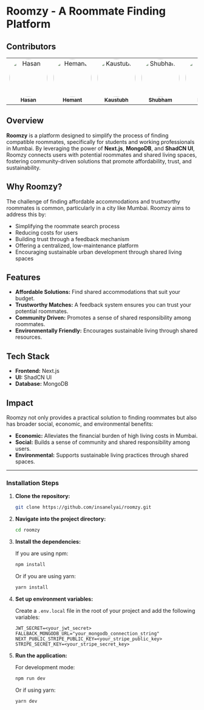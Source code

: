 # Roomzy - A Roommate Finding Platform

## Contributors

<table>
  <tr>
    <td align="center">
      <a href="https://github.com/insanelyai">
        <img src="https://github.com/insanelyai.png" alt="Hasan" style="width:100px; height:100px; border-radius:50%;"/><br>
        <sub><b>Hasan</b></sub>
      </a>
    </td>
    <td align="center">
      <a href="https://github.com/hemant-i7">
        <img src="https://github.com/hemant-i7.png" alt="Hemant" style="width:100px; height:100px; border-radius:50%;"/><br>
        <sub><b>Hemant</b></sub>
      </a>
    </td>
    <td align="center">
      <a href="https://github.com/kstubhieeee">
        <img src="https://github.com/kstubhieeee.png" alt="Kaustubh" style="width:100px; height:100px; border-radius:50%;"/><br>
        <sub><b>Kaustubh</b></sub>
      </a>
    </td>
    <td align="center">
      <a href="https://github.com/Shubham7204">
        <img src="https://github.com/Shubham7204.png" alt="Shubham" style="width:100px; height:100px; border-radius:50%;"/><br>
        <sub><b>Shubham</b></sub>
      </a>
    </td>
    <td align="center">
      <a href="https://github.com/Morviee">
        <img src="https://github.com/Morviee.png" alt="Morvi" style="width:100px; height:100px; border-radius:50%;"/><br>
        <sub><b>Morvi</b></sub>
      </a>
    </td>
  </tr>
</table>



## Overview

**Roomzy** is a platform designed to simplify the process of finding compatible roommates, specifically for students and working professionals in Mumbai. By leveraging the power of **Next.js**, **MongoDB**, and **ShadCN UI**, Roomzy connects users with potential roommates and shared living spaces, fostering community-driven solutions that promote affordability, trust, and sustainability.

## Why Roomzy?

The challenge of finding affordable accommodations and trustworthy roommates is common, particularly in a city like Mumbai. Roomzy aims to address this by:

- Simplifying the roommate search process
- Reducing costs for users
- Building trust through a feedback mechanism
- Offering a centralized, low-maintenance platform
- Encouraging sustainable urban development through shared living spaces

## Features

- **Affordable Solutions:** Find shared accommodations that suit your budget.
- **Trustworthy Matches:** A feedback system ensures you can trust your potential roommates.
- **Community Driven:** Promotes a sense of shared responsibility among roommates.
- **Environmentally Friendly:** Encourages sustainable living through shared resources.

## Tech Stack

- **Frontend:** Next.js
- **UI:** ShadCN UI
- **Database:** MongoDB

## Impact

Roomzy not only provides a practical solution to finding roommates but also has broader social, economic, and environmental benefits:

- **Economic:** Alleviates the financial burden of high living costs in Mumbai.
- **Social:** Builds a sense of community and shared responsibility among users.
- **Environmental:** Supports sustainable living practices through shared spaces.

---

### Installation Steps

1. **Clone the repository:**

   ```bash
   git clone https://github.com/insanelyai/roomzy.git
   ```

2. **Navigate into the project directory:**

   ```bash
   cd roomzy
   ```

3. **Install the dependencies:**

   If you are using npm:

   ```bash
   npm install
   ```

   Or if you are using yarn:

   ```bash
   yarn install
   ```

4. **Set up environment variables:**

   Create a `.env.local` file in the root of your project and add the following variables:

   ```
   JWT_SECRET=<your_jwt_secret>
   FALLBACK_MONGODB_URL="your_mongodb_connection_string"
   NEXT_PUBLIC_STRIPE_PUBLIC_KEY=<your_stripe_public_key>
   STRIPE_SECRET_KEY=<your_stripe_secret_key>
   ```

5. **Run the application:**

   For development mode:

   ```bash
   npm run dev
   ```

   Or if using yarn:

   ```bash
   yarn dev
   ```
